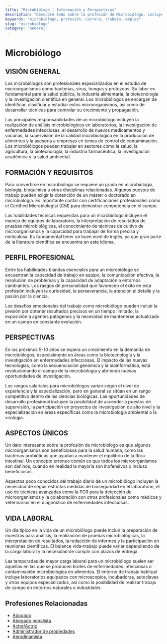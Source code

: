 ```yaml
---
title: "Microbiólogo | Información y Perspectivas"
description: "Descubre todo sobre la profesión de Microbiólogo, incluyendo responsabilidades, requisitos y oportunidades."
keywords: "microbiólogo, profesión, carrera, trabajo, empleo"
slug: "microbiologo"
category: "General"
---
```


# Microbiólogo

## VISIÓN GENERAL

Los microbiólogos son profesionales especializados en el estudio de microorganismos como bacterias, virus, hongos y protozoos. Su labor es fundamental para la salud pública, la industria alimentaria, la biotecnología y la investigación científica en general. Los microbiólogos se encargan de identificar, clasificar y estudiar estos microorganismos, así como de desarrollar técnicas para controlar su crecimiento y propagación.

Las principales responsabilidades de un microbiólogo incluyen la realización de análisis microbiológicos en laboratorios, la investigación de enfermedades infecciosas, el desarrollo de nuevos medicamentos y vacunas, la supervisión de la calidad microbiológica en la producción de alimentos y la asesoría a empresas en temas de control de contaminación. Los microbiólogos pueden trabajar en sectores como la salud, la agricultura, la biotecnología, la industria farmacéutica, la investigación académica y la salud ambiental.

## FORMACIÓN Y REQUISITOS

Para convertirse en microbiólogo se requiere un grado en microbiología, biología, bioquímica u otras disciplinas relacionadas. Algunos puestos de trabajo pueden exigir la obtención de un máster o doctorado en microbiología. Es importante contar con certificaciones profesionales como el Certified Microbiologist (CM) para demostrar competencia en el campo.

Las habilidades técnicas requeridas para un microbiólogo incluyen el manejo de equipos de laboratorio, la interpretación de resultados de pruebas microbiológicas, el conocimiento de técnicas de cultivo de microorganismos y la capacidad para trabajar de forma precisa y meticulosa. Es fundamental tener un buen nivel de inglés, ya que gran parte de la literatura científica se encuentra en este idioma.

## PERFIL PROFESIONAL

Entre las habilidades blandas esenciales para un microbiólogo se encuentran la capacidad de trabajo en equipo, la comunicación efectiva, la resolución de problemas y la capacidad de adaptación a entornos cambiantes. Los rasgos de personalidad que favorecen el éxito en esta profesión incluyen la curiosidad, la perseverancia, la atención al detalle y la pasión por la ciencia.

Los desafíos emocionales del trabajo como microbiólogo pueden incluir la presión por obtener resultados precisos en un tiempo limitado, la exposición a agentes patógenos y la necesidad de mantenerse actualizado en un campo en constante evolución.

## PERSPECTIVAS

En los próximos 5-10 años se espera un crecimiento en la demanda de microbiólogos, especialmente en áreas como la biotecnología y la investigación en enfermedades infecciosas. El impacto de las nuevas tecnologías, como la secuenciación genómica y la bioinformática, está revolucionando el campo de la microbiología y abriendo nuevas oportunidades de investigación.

Los rangos salariales para microbiólogos varían según el nivel de experiencia y la especialización, pero en general se sitúan en un rango competitivo dentro de las ciencias biológicas. Las oportunidades de desarrollo profesional incluyen la posibilidad de ascender a puestos de supervisión, la participación en proyectos de investigación de alto nivel y la especialización en áreas específicas como la microbiología ambiental o la virología.

## ASPECTOS ÚNICOS

Un dato interesante sobre la profesión de microbiólogo es que algunos microorganismos son beneficiosos para la salud humana, como las bacterias probióticas que ayudan a mantener el equilibrio de la flora intestinal. Un concepto erróneo común es que todos los microorganismos son dañinos, cuando en realidad la mayoría son inofensivos o incluso beneficiosos.

Aspectos poco conocidos del trabajo diario de un microbiólogo incluyen la necesidad de seguir estrictas medidas de bioseguridad en el laboratorio, el uso de técnicas avanzadas como la PCR para la detección de microorganismos y la colaboración con otros profesionales como médicos y veterinarios en el diagnóstico de enfermedades infecciosas.

## VIDA LABORAL

Un día típico en la vida de un microbiólogo puede incluir la preparación de muestras para análisis, la realización de pruebas microbiológicas, la interpretación de resultados, la redacción de informes y la participación en reuniones científicas. El balance vida-trabajo puede variar dependiendo de la carga laboral y la necesidad de cumplir con plazos de entrega.

Las temporadas de mayor carga laboral para un microbiólogo suelen ser aquellas en las que se producen brotes de enfermedades infecciosas o contaminación microbiológica en alimentos. El entorno de trabajo habitual incluye laboratorios equipados con microscopios, incubadoras, autoclaves y otros equipos especializados, así como la posibilidad de realizar trabajo de campo en entornos naturales o industriales.
## Profesiones Relacionadas

- [Abogado](/profesiones/abogado/)
- [Abogado penalista](/profesiones/abogado-penalista/)
- [Actor/Actriz](/profesiones/actor-actriz/)
- [Administrador de propiedades](/profesiones/administrador-de-propiedades/)
- [Aerodinamista](/profesiones/aerodinamista/)

